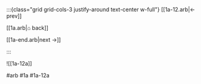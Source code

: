 :::{class="grid grid-cols-3 justify-around text-center w-full"}
[[1a-12.arb|← prev]]

[[1a.arb|⌂ back]]

[[1a-end.arb|next →]]

:::

![[1a-12a]]

#arb #1a #1a-12a
